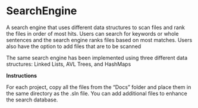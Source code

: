 # SearchEngine
A search engine that uses different data structures to scan files and rank the files in order of most hits. Users can search for keywords or whole sentences and the search engine ranks files based on most matches. Users also have the option to add files that are to be scanned

The same search engine has been implemented using three different data structures: Linked Lists, AVL Trees, and HashMaps


**Instructions**

For each project, copy all the files from the “Docs” folder and place them in the same directory as the .sln file. You can add additional files to enhance the search database.

